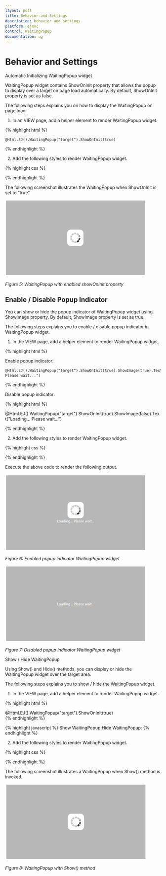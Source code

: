 ```yaml
---
layout: post
title: Behavior-and-Settings
description: behavior and settings
platform: ejmvc
control: WaitingPopup
documentation: ug
---
```


# Behavior and Settings

Automatic Initializing WaitingPopup widget

WaitingPopup widget contains ShowOnInit property that allows the popup to display over a target on page load automatically. By default, ShowOnInit property is set as false.

The following steps explains you on how to display the WaitingPopup on page load.

1. In an VIEW page, add a helper element to render WaitingPopup widget.


{% highlight html %}



<div id="target">

    @Html.EJ().WaitingPopup("target").ShowOnInit(true)

</div>


{% endhighlight %}


2. Add the following styles to render WaitingPopup widget.



{% highlight css %}



<style type="text/css" class="cssStyles">

    #control {

        height: 320px;

        width: 600px;

    }

</style>

{% endhighlight %}

The following screenshot illustrates the WaitingPopup when ShowOnInit is set to “true”.

![](Behavior-and-Settings_images/Behavior-and-Settings_img1.png)



_Figure 5: WaitingPopup with enabled showOnInit property_

## Enable / Disable Popup Indicator

You can show or hide the popup indicator of WaitingPopup widget using ShowImage property. By default, ShowImage property is set as true.

The following steps explains you to enable / disable popup indicator in WaitingPopup widget.

1. In the VIEW page, add a helper element to render WaitingPopup widget.


{% highlight html %}



Enable popup indicator:

<div id="target">

    @Html.EJ().WaitingPopup("target").ShowOnInit(true).ShowImage(true).Text("Loading... Please wait...")



</div>

{% endhighlight %}

Disable popup indicator:

{% highlight html %}
<div id="target">

   @Html.EJ().WaitingPopup("target").ShowOnInit(true).ShowImage(false).Text("Loading... Please wait...")

</div>

{% endhighlight %}



2. Add the following styles to render WaitingPopup widget.



{% highlight css %}



<style type="text/css" class="cssStyles">

    #control {

        height: 320px;

        width: 600px;

    }

</style>

{% endhighlight %}

Execute the above code to render the following output.

![](Behavior-and-Settings_images/Behavior-and-Settings_img2.png)



_Figure 6: Enabled popup indicator WaitingPopup widget_

![](Behavior-and-Settings_images/Behavior-and-Settings_img3.png)



_Figure 7: Disabled popup indicator WaitingPopup widget_

Show / Hide WaitingPopup

Using Show() and Hide() methods, you can display or hide the WaitingPopup widget over the target area.

The following steps explains you to show / hide the WaitingPopup widget.

1. In the VIEW page, add a helper element to render WaitingPopup widget.




{% highlight html %}
<div id="target">
    @Html.EJ().WaitingPopup("target").ShowOnInit(true)
</div>
{% endhighlight %}

{% highlight javascript %}
Show WaitingPopup:<script type="text/javascript">
    var popUpObj;
    $(function () {
	$("#target").ejWaitingPopup();
	popUpObj = $("#target").data("ejWaitingPopup");
	popUpObj.show();
    });
	</script>Hide WaitingPopup:<script type="text/javascript">
    var popUpObj    $(function () {
	$("#target").ejWaitingPopup();
	popUpObj = $("#target").data("ejWaitingPopup");
	popUpObj.hide();
    });
	</script>
{% endhighlight %}

2. Add the following styles to render WaitingPopup widget.

{% highlight css %}

<style type="text/css" class="cssStyles">

    #control {

        height: 320px;

        width: 600px;

    }

</style>

{% endhighlight %}

The following screenshot illustrates a WaitingPopup when Show() method is invoked.

![](Behavior-and-Settings_images/Behavior-and-Settings_img4.png)



_Figure 8: WaitingPopup with Show() method_

